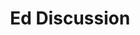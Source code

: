---
title: Ed Discussion
redirect_to: https://edstem.org/us/courses/25952/discussion/
nav_order: 6
---
